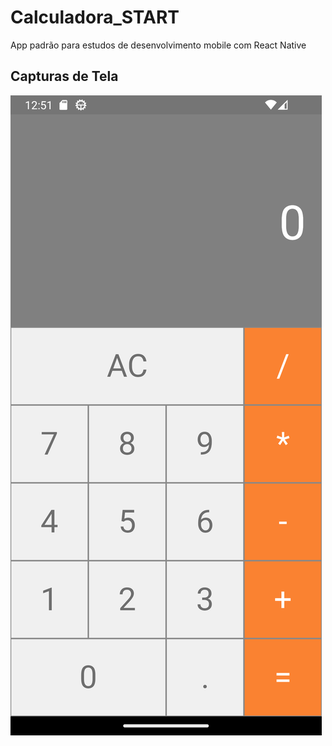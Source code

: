 # Calculadora_START
 App padrão para estudos de desenvolvimento mobile com React Native

## Capturas de Tela

![Tela Principal](screenshots/tela_principal.png)
